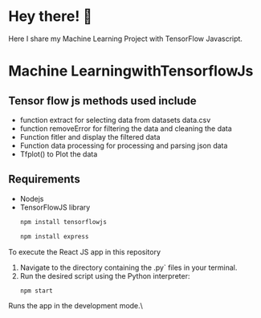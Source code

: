 # Hey there! 👋
Here I share my Machine Learning Project with TensorFlow Javascript.
# Machine LearningwithTensorflowJs

  ## Tensor flow js methods used include
  * function extract for selecting data from datasets data.csv
  * function removeError for filtering the data and cleaning the data
  * Function fitler and display the filtered data
  * Function data processing for processing and parsing json data
  * Tfplot() to Plot the data 

## Requirements
*  Nodejs
*  TensorFlowJS library
    ```bash
    npm install tensorflowjs
    ```
    ```bash
    npm install express
    ```
To execute the React JS app in this repository

1.  Navigate to the directory containing the .py` files in your terminal.
2.  Run the desired script using the Python interpreter:
    ```bash
    npm start
    ```
Runs the app in the development mode.\

    
    
